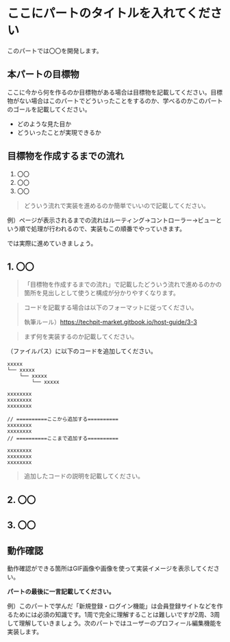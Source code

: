 # ここにパートのタイトルを入れてください
このパートでは〇〇を開発します。


## 本パートの目標物
ここに今から何を作るのか目標物がある場合は目標物を記載してください。目標物がない場合はこのパートでどういったことをするのか、学べるのかこのパートのゴールを記載してください。

- どのような見た目か
- どういったことが実現できるか


## 目標物を作成するまでの流れ
1. 〇〇
2. 〇〇
3. 〇〇

> どういう流れで実装を進めるのか簡単でいいので記載してください。

例）ページが表示されるまでの流れはルーティング→コントローラー→ビューという順で処理が行われるので、実装もこの順番でやっていきます。

では実際に進めていきましょう。


## 1. 〇〇
> 「目標物を作成するまでの流れ」で記載したどういう流れで進めるのかの箇所を見出しとして使うと構成が分かりやすくなります。


> コードを記載する場合は以下のフォーマットに従ってください。
>
> 執筆ルール）https://techpit-market.gitbook.io/host-guide/3-3

> まず何を実装するのか記載してください。

（ファイルパス）に以下のコードを追加してください。

```
xxxxx
└── xxxxx
    └── xxxxx
        └── xxxxx
```

```
xxxxxxxx
xxxxxxxx
xxxxxxxx

// ==========ここから追加する==========
xxxxxxxx
xxxxxxxx
// ==========ここまで追加する==========

xxxxxxxx
xxxxxxxx
xxxxxxxx
```

> 追加したコードの説明を記載してください。



## 2. 〇〇



## 3. 〇〇



## 動作確認
動作確認ができる箇所はGIF画像や画像を使って実装イメージを表示してください。



**パートの最後に一言記載してください。**

例）このパートで学んだ「新規登録・ログイン機能」は会員登録サイトなどを作るためには必須の知識です。1周で完全に理解することは難しいですが2周、3周して理解していきましょう。次のパートではユーザーのプロフィール編集機能を実装します。
